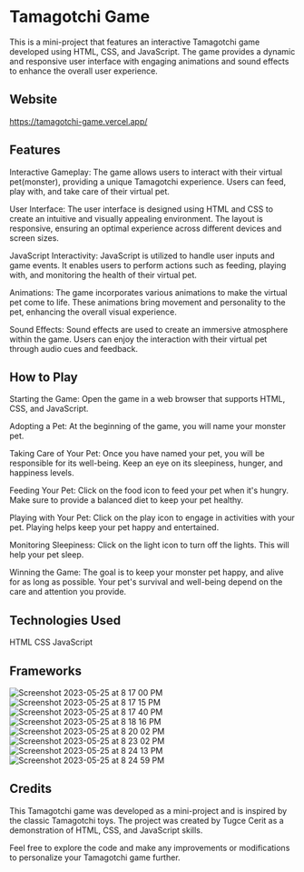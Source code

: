 # Tamagotchi Game
This is a mini-project that features an interactive Tamagotchi game developed using HTML, CSS, and JavaScript. The game provides a dynamic and responsive user interface with engaging animations and sound effects to enhance the overall user experience.

## Website
https://tamagotchi-game.vercel.app/

## Features
Interactive Gameplay: The game allows users to interact with their virtual pet(monster), providing a unique Tamagotchi experience. Users can feed, play with, and take care of their virtual pet.

User Interface: The user interface is designed using HTML and CSS to create an intuitive and visually appealing environment. The layout is responsive, ensuring an optimal experience across different devices and screen sizes.

JavaScript Interactivity: JavaScript is utilized to handle user inputs and game events. It enables users to perform actions such as feeding, playing with, and monitoring the health of their virtual pet.

Animations: The game incorporates various animations to make the virtual pet come to life. These animations bring movement and personality to the pet, enhancing the overall visual experience.

Sound Effects: Sound effects are used to create an immersive atmosphere within the game. Users can enjoy the interaction with their virtual pet through audio cues and feedback.

## How to Play
Starting the Game: Open the game in a web browser that supports HTML, CSS, and JavaScript.

Adopting a Pet: At the beginning of the game, you will name your monster pet.

Taking Care of Your Pet: Once you have named your pet, you will be responsible for its well-being. Keep an eye on its sleepiness, hunger, and happiness levels.

Feeding Your Pet: Click on the food icon to feed your pet when it's hungry. Make sure to provide a balanced diet to keep your pet healthy.

Playing with Your Pet: Click on the play icon to engage in activities with your pet. Playing helps keep your pet happy and entertained.

Monitoring Sleepiness: Click on the light icon to turn off the lights. This will help your pet sleep.

Winning the Game: The goal is to keep your monster pet happy, and alive for as long as possible. Your pet's survival and well-being depend on the care and attention you provide.

## Technologies Used
HTML
CSS
JavaScript

## Frameworks
![Screenshot 2023-05-25 at 8 17 00 PM](https://github.com/tugcecerit/Tamagotchi-Game/assets/119981069/34a36cf8-f979-4640-bf1f-f36603150880)
![Screenshot 2023-05-25 at 8 17 15 PM](https://github.com/tugcecerit/Tamagotchi-Game/assets/119981069/63d0b35c-4db1-4fa9-8e57-6939898f06b7)
![Screenshot 2023-05-25 at 8 17 40 PM](https://github.com/tugcecerit/Tamagotchi-Game/assets/119981069/1d7a9599-ce64-4893-946f-019c806443cb)
![Screenshot 2023-05-25 at 8 18 16 PM](https://github.com/tugcecerit/Tamagotchi-Game/assets/119981069/2415206d-535a-4343-b265-f07c03c89954)
![Screenshot 2023-05-25 at 8 20 02 PM](https://github.com/tugcecerit/Tamagotchi-Game/assets/119981069/fa4de553-d8a1-4a42-b188-7d1bdb8fe96b)
![Screenshot 2023-05-25 at 8 23 02 PM](https://github.com/tugcecerit/Tamagotchi-Game/assets/119981069/2ad7da71-905f-4ef0-82cc-cfb857435393)
![Screenshot 2023-05-25 at 8 24 13 PM](https://github.com/tugcecerit/Tamagotchi-Game/assets/119981069/dbebaec0-b6b9-48b1-98a3-8b0553afcdbc)
![Screenshot 2023-05-25 at 8 24 59 PM](https://github.com/tugcecerit/Tamagotchi-Game/assets/119981069/8b6382e1-0dc8-4ccf-89a2-86606192823a)

## Credits
This Tamagotchi game was developed as a mini-project and is inspired by the classic Tamagotchi toys. The project was created by Tugce Cerit as a demonstration of HTML, CSS, and JavaScript skills.

Feel free to explore the code and make any improvements or modifications to personalize your Tamagotchi game further.

